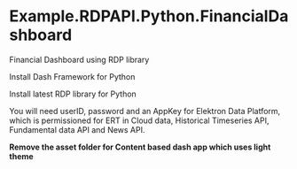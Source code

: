 # Example.RDPAPI.Python.FinancialDashboard
Financial Dashboard using RDP library

Install Dash Framework for Python

Install latest RDP library for Python

You will need userID, password and an AppKey for Elektron Data Platform, which is permissioned for ERT in Cloud data, Historical Timeseries API, Fundamental data API and News API.


**Remove the asset folder for Content based dash app which uses light theme**

